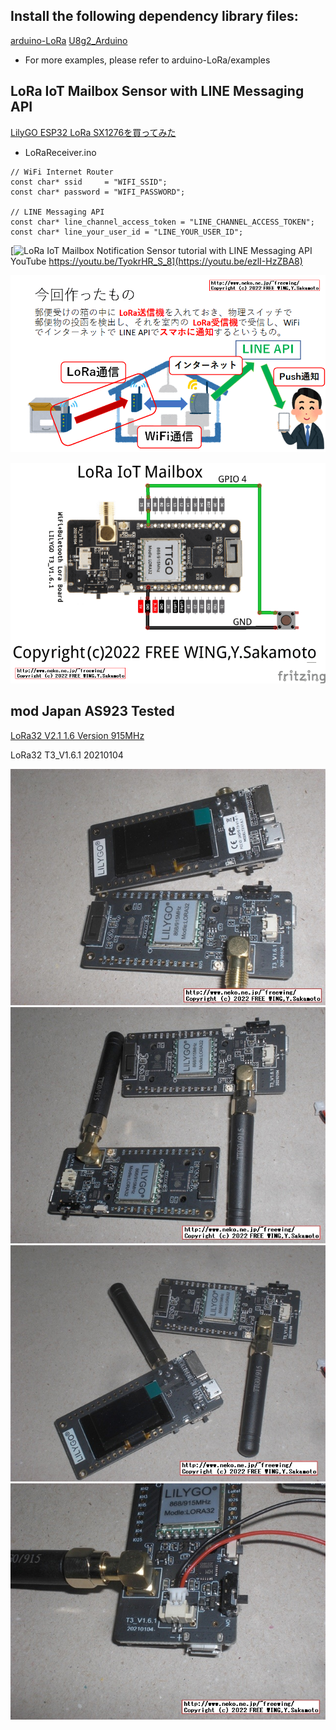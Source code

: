 
## Install the following dependency library files:
[arduino-LoRa](https://github.com/sandeepmistry/arduino-LoRa)
[U8g2_Arduino](https://github.com/olikraus/U8g2_Arduino)

- For more examples, please refer to arduino-LoRa/examples

## LoRa IoT Mailbox Sensor with LINE Messaging API
[LilyGO ESP32 LoRa SX1276を買ってみた](http://www.neko.ne.jp/~freewing/hardware/lilygo_esp32_lora_module_sx1276/)

* LoRaReceiver.ino
```
// WiFi Internet Router
const char* ssid     = "WIFI_SSID";
const char* password = "WIFI_PASSWORD";

// LINE Messaging API
const char* line_channel_access_token = "LINE_CHANNEL_ACCESS_TOKEN";
const char* line_your_user_id = "LINE_YOUR_USER_ID";
```
[<img src="https://img.youtube.com/vi/ezlI-HzZBA8/mqdefault.jpg" alt="LoRa IoT Mailbox Notification Sensor tutorial with LINE Messaging API" title="LoRa IoT Mailbox Notification Sensor tutorial with LINE Messaging API" width="320" height="180"> YouTube https://youtu.be/TyokrHR_S_8](https://youtu.be/ezlI-HzZBA8)  

![LoRaSender LoRa IoT Mailbox Sensor](https://raw.githubusercontent.com/FREEWING-JP/LilyGo-LoRa-Series/japan_as923/examples/ArduinoLoRa/assets/LoRa_IoT_Mailbox_Sensor_with_LINE_Messaging_API.png)

![LoRaSender LoRa IoT Mailbox Sensor](https://raw.githubusercontent.com/FREEWING-JP/LilyGo-LoRa-Series/japan_as923/examples/ArduinoLoRa/assets/LoRa_IoT_Mailbox_Sensor_LoRaSender.png)

## mod Japan AS923 Tested
[LoRa32 V2.1 1.6 Version 915MHz](http://www.lilygo.cn/prod_view.aspx?TypeId=50060&Id=1271&FId=t3:50060:3)

LoRa32 T3_V1.6.1 20210104  
 
![LoRa32 T3_V1.6.1 20210104](https://raw.githubusercontent.com/FREEWING-JP/LilyGo-LoRa-Series/japan_as923/examples/ArduinoLoRa/assets/lilygo_esp32_lora_module_sx1276_11.jpg)
![LoRa32 T3_V1.6.1 20210104](https://raw.githubusercontent.com/FREEWING-JP/LilyGo-LoRa-Series/japan_as923/examples/ArduinoLoRa/assets/lilygo_esp32_lora_module_sx1276_15.jpg)
![LoRa32 T3_V1.6.1 20210104](https://raw.githubusercontent.com/FREEWING-JP/LilyGo-LoRa-Series/japan_as923/examples/ArduinoLoRa/assets/lilygo_esp32_lora_module_sx1276_17.jpg)
![LoRa32 T3_V1.6.1 20210104](https://raw.githubusercontent.com/FREEWING-JP/LilyGo-LoRa-Series/japan_as923/examples/ArduinoLoRa/assets/lilygo_esp32_lora_module_sx1276_18.jpg)
